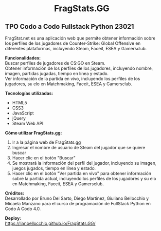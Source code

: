 # <div align="center">FragStats.GG</div>

## TPO Codo a Codo Fullstack Python 23021

FragStat.net es una aplicación web que permite obtener información sobre los perfiles de los jugadores de Counter-Strike: Global Offensive en diferentes plataformas, incluyendo Steam, Faceit, ESEA y Gamersclub.

**Funcionalidades:**  
Buscar perfiles de jugadores de CS:GO en Steam.  
Obtener información de los perfiles de los jugadores, incluyendo nombre, imagen, partidas jugadas, tiempo en línea y estado.  
Ver información de la partida en vivo, incluyendo los perfiles de los jugadores, su elo en Matchmaking, Faceit, ESEA y Gamersclub.

**Tecnologías utilizadas:**

- HTML5
- CSS3
- JavaScript
- jQuery
- Steam Web API

**Cómo utilizar FragStats.gg:**

1. Ir a la página web de FragStats.gg
2. Ingresar el nombre de usuario de Steam del jugador que se quiere buscar
3. Hacer clic en el botón "Buscar"
4. Se mostrará la información del perfil del jugador, incluyendo su imagen, juegos jugados, tiempo en línea y estado.
5. Hacer clic en el botón "Ver partida en vivo" para obtener información sobre la partida actual, incluyendo los perfiles de los jugadores y su elo en Matchmaking, Faceit, ESEA y Gamersclub.

**Créditos:**  
Desarrollado por Bruno Del Sarto, Diego Martinez, Giuliano Bellocchio y Micaela Manzano para el curso de programación de FullStack Python en Codo A Codo 4.0.

**Deploy:**  
https://lianbellocchio.github.io/FragStats.GG/
